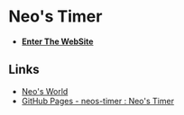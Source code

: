 # Neo's Timer

- __[Enter The WebSite](https://neos21.github.io/neos-timer/)__


## Links

- [Neo's World](https://neos21.net/)
- [GitHub Pages - neos-timer : Neo's Timer](https://neos21.github.io/neos-timer)
